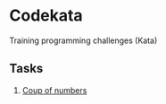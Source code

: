 # Codekata
Training programming challenges (Kata)

## Tasks
1. [Coup of numbers](tasks/1-coup-of-numbers/)
